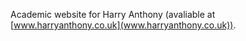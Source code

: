Academic website for Harry Anthony (avaliable at [www.harryanthony.co.uk](www.harryanthony.co.uk)).
